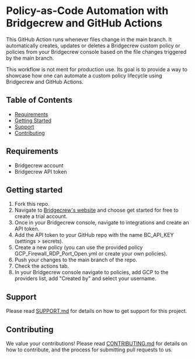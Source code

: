 # Policy-as-Code Automation with Bridgecrew and GitHub Actions

This GitHub Action runs whenever files change in the main branch. It automatically creates, updates or deletes a Bridgecrew custom policy or policies from your Bridgecrew console based on the file changes triggered by the main branch.

This workflow is not ment for production use. Its goal is to provide a way to showcase how one can automate a custom policy lifecycle using Bridgecrew and GitHub Actions.

## Table of Contents

* [Requirements](#requirements)
* [Getting Started](#getting-started)
* [Support](#support)
* [Contributing](#contributing)

## Requirements

* Bridgecrew account
* Bridgecrew API token

## Getting started

1. Fork this repo.
2. Navigate to [Bridgecrew's website](https://bridgecrew.io/) and choose get started for free to create a trial account.
3. Once in your Bridgecrew console, navigate to integrations and create an API token.
4. Add the API token to your GitHub repo with the name BC_API_KEY (settings > secrets).
5. Create a new policy (you can use the provided policy GCP_Firewall_RDP_Port_Open.yml or create your own policies).
6. Push your changes to the main branch of the repo.
7. Check the actions tab.
8. In your Bridgecrew console navigate to policies, add GCP to the providers list, add "Created by" and select your username.

## Support

Please read [SUPPORT.md](SUPPORT.md) for details on how to get support for this project.


## Contributing

We value your contributions! Please read
[CONTRIBUTING.md](CONTRIBUTING.md)
for details on how to contribute, and the process for submitting pull requests
to us. 

